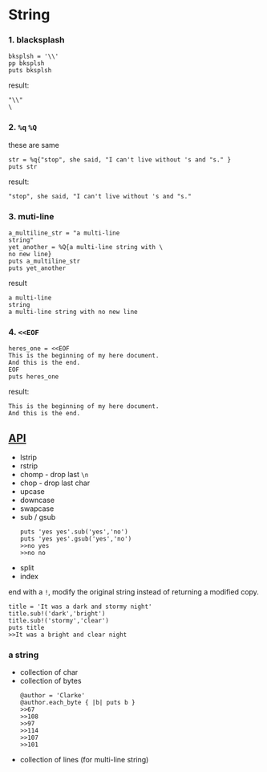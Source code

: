 # String

### 1. blacksplash
```
bksplsh = '\\'
pp bksplsh
puts bksplsh
```
result:
```
"\\"
\
```

### 2. `%q` `%Q`
these are same
```
str = %q{"stop", she said, "I can't live without 's and "s." }
puts str
```
result:
```
"stop", she said, "I can't live without 's and "s." 
```

### 3. muti-line
```
a_multiline_str = "a multi-line 
string"
yet_another = %Q{a multi-line string with \
no new line}
puts a_multiline_str
puts yet_another
```
result
```
a multi-line 
string
a multi-line string with no new line
```

### 4.  `<<EOF`
```
heres_one = <<EOF
This is the beginning of my here document.
And this is the end.
EOF
puts heres_one
```
result:
```
This is the beginning of my here document.
And this is the end.
```

## [API](https://ruby-doc.org/3.2.2/String.html)
+ lstrip
+ rstrip
+ chomp - drop last `\n`
+ chop - drop last char
+ upcase
+ downcase
+ swapcase
+ sub / gsub
  ```
  puts 'yes yes'.sub('yes','no')
  puts 'yes yes'.gsub('yes','no')
  >>no yes
  >>no no
  ```
+ split
+ index

end with a `!`, modify the original string instead of returning a modified copy.
```
title = 'It was a dark and stormy night'
title.sub!('dark','bright')
title.sub!('stormy','clear')
puts title
>>It was a bright and clear night
```


### a string
+ collection of char
+ collection of bytes
  ```
  @author = 'Clarke'
  @author.each_byte { |b| puts b }
  >>67
  >>108
  >>97
  >>114
  >>107
  >>101
  ```
+ collection of lines (for multi-line string)